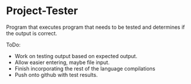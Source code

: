 # Project-Tester
Program that executes program that needs to be tested and determines if the output is correct.

ToDo:
- Work on testing output based on expected output. 
- Allow easier entering, maybe file input.
- Finish incorporating the rest of the language compilations
- Push onto github with test results.
